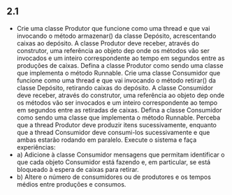 ## 2.1

- Crie uma classe Produtor que funcione como uma thread e que vai invocando o método
armazenar() da classe Depósito, acrescentando caixas ao depósito. A classe Produtor deve
receber, através do construtor, uma referência ao objeto dep onde os métodos vão ser
invocados e um inteiro correspondente ao tempo em segundos entre as produções de caixas.
Defina a classe Produtor como sendo uma classe que implementa o método Runnable.
Crie uma classe Consumidor que funcione como uma thread e que vai invocando o método
retirar() da classe Depósito, retirando caixas do depósito. A classe Consumidor deve
receber, através do construtor, uma referência ao objeto dep onde os métodos vão ser
invocados e um inteiro correspondente ao tempo em segundos entre as retiradas de caixas.
Defina a classe Consumidor como sendo uma classe que implementa o método Runnable.
Perceba que a thread Produtor deve produzir itens sucessivamente, enquanto que a thread
Consumidor deve consumi-los sucessivamente e que ambas estarão rodando em paralelo.
Execute o sistema e faça experiências:
- a) Adicione à classe Consumidor mensagens que permitam identificar o que cada objeto
Consumidor está fazendo e, em particular, se está bloqueado à espera de caixas para retirar.
- b) Altere o número de consumidores ou de produtores e os tempos médios entre produções e
consumos.